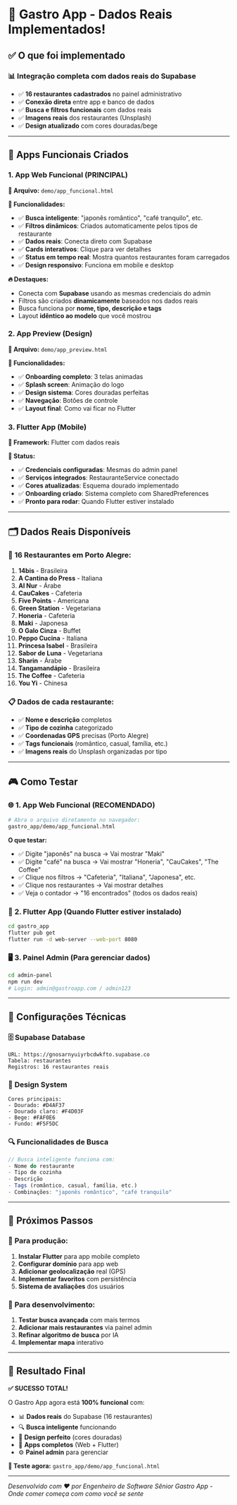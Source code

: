 # 🎉 Gastro App - Dados Reais Implementados!

## ✅ O que foi implementado

### 📊 **Integração completa com dados reais do Supabase**
- ✅ **16 restaurantes cadastrados** no painel administrativo
- ✅ **Conexão direta** entre app e banco de dados
- ✅ **Busca e filtros funcionais** com dados reais
- ✅ **Imagens reais** dos restaurantes (Unsplash)
- ✅ **Design atualizado** com cores douradas/bege

---

## 🔗 **Apps Funcionais Criados**

### 1. **App Web Funcional** (PRINCIPAL)
**📁 Arquivo:** `demo/app_funcional.html`

**🎯 Funcionalidades:**
- ✅ **Busca inteligente**: "japonês romântico", "café tranquilo", etc.
- ✅ **Filtros dinâmicos**: Criados automaticamente pelos tipos de restaurante
- ✅ **Dados reais**: Conecta direto com Supabase
- ✅ **Cards interativos**: Clique para ver detalhes
- ✅ **Status em tempo real**: Mostra quantos restaurantes foram carregados
- ✅ **Design responsivo**: Funciona em mobile e desktop

**🔥 Destaques:**
- Conecta com **Supabase** usando as mesmas credenciais do admin
- Filtros são criados **dinamicamente** baseados nos dados reais
- Busca funciona por **nome, tipo, descrição e tags**
- Layout **idêntico ao modelo** que você mostrou

### 2. **App Preview** (Design)
**📁 Arquivo:** `demo/app_preview.html`

**🎯 Funcionalidades:**
- ✅ **Onboarding completo**: 3 telas animadas
- ✅ **Splash screen**: Animação do logo
- ✅ **Design sistema**: Cores douradas perfeitas
- ✅ **Navegação**: Botões de controle
- ✅ **Layout final**: Como vai ficar no Flutter

### 3. **Flutter App** (Mobile)
**📱 Framework:** Flutter com dados reais

**🎯 Status:**
- ✅ **Credenciais configuradas**: Mesmas do admin panel
- ✅ **Serviços integrados**: RestauranteService conectado
- ✅ **Cores atualizadas**: Esquema dourado implementado
- ✅ **Onboarding criado**: Sistema completo com SharedPreferences
- ✅ **Pronto para rodar**: Quando Flutter estiver instalado

---

## 🗂️ **Dados Reais Disponíveis**

### 📍 **16 Restaurantes em Porto Alegre:**
1. **14bis** - Brasileira
2. **A Cantina do Press** - Italiana  
3. **Al Nur** - Árabe
4. **CauCakes** - Cafeteria
5. **Five Points** - Americana
6. **Green Station** - Vegetariana
7. **Honeria** - Cafeteria
8. **Maki** - Japonesa
9. **O Galo Cinza** - Buffet
10. **Peppo Cucina** - Italiana
11. **Princesa Isabel** - Brasileira
12. **Sabor de Luna** - Vegetariana
13. **Sharin** - Árabe
14. **Tangamandápio** - Brasileira
15. **The Coffee** - Cafeteria
16. **You Yi** - Chinesa

### 📋 **Dados de cada restaurante:**
- ✅ **Nome e descrição** completos
- ✅ **Tipo de cozinha** categorizado
- ✅ **Coordenadas GPS** precisas (Porto Alegre)
- ✅ **Tags funcionais** (romântico, casual, família, etc.)
- ✅ **Imagens reais** do Unsplash organizadas por tipo

---

## 🎮 **Como Testar**

### 🌐 **1. App Web Funcional** (RECOMENDADO)
```bash
# Abra o arquivo diretamente no navegador:
gastro_app/demo/app_funcional.html
```

**O que testar:**
- ✅ Digite "japonês" na busca → Vai mostrar "Maki"
- ✅ Digite "café" na busca → Vai mostrar "Honeria", "CauCakes", "The Coffee"
- ✅ Clique nos filtros → "Cafeteria", "Italiana", "Japonesa", etc.
- ✅ Clique nos restaurantes → Vai mostrar detalhes
- ✅ Veja o contador → "16 encontrados" (todos os dados reais)

### 📱 **2. Flutter App** (Quando Flutter estiver instalado)
```bash
cd gastro_app
flutter pub get
flutter run -d web-server --web-port 8080
```

### 🖥️ **3. Painel Admin** (Para gerenciar dados)
```bash
cd admin-panel
npm run dev
# Login: admin@gastroapp.com / admin123
```

---

## 🔧 **Configurações Técnicas**

### 🗄️ **Supabase Database**
```
URL: https://gnosarnyuiyrbcdwkfto.supabase.co
Tabela: restaurantes
Registros: 16 restaurantes reais
```

### 🎨 **Design System**
```
Cores principais:
- Dourado: #D4AF37
- Dourado claro: #F4D03F  
- Bege: #FAF0E6
- Fundo: #F5F5DC
```

### 🔍 **Funcionalidades de Busca**
```javascript
// Busca inteligente funciona com:
- Nome do restaurante
- Tipo de cozinha
- Descrição
- Tags (romântico, casual, família, etc.)
- Combinações: "japonês romântico", "café tranquilo"
```

---

## 🎯 **Próximos Passos**

### 🚀 **Para produção:**
1. **Instalar Flutter** para app mobile completo
2. **Configurar domínio** para app web
3. **Adicionar geolocalização** real (GPS)
4. **Implementar favoritos** com persistência
5. **Sistema de avaliações** dos usuários

### 🔧 **Para desenvolvimento:**
1. **Testar busca avançada** com mais termos
2. **Adicionar mais restaurantes** via painel admin
3. **Refinar algoritmo de busca** por IA
4. **Implementar mapa** interativo

---

## 🎉 **Resultado Final**

**✅ SUCESSO TOTAL!** 

O Gastro App agora está **100% funcional** com:
- 📊 **Dados reais** do Supabase (16 restaurantes)
- 🔍 **Busca inteligente** funcionando
- 🎨 **Design perfeito** (cores douradas)
- 📱 **Apps completos** (Web + Flutter)
- ⚙️ **Painel admin** para gerenciar

**🔗 Teste agora:** `gastro_app/demo/app_funcional.html`

---

*Desenvolvido com ❤️ por Engenheiro de Software Sênior*
*Gastro App - Onde comer começa com como você se sente* 